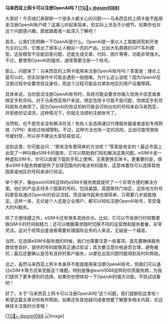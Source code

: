 **马来西亚上网卡可以注册OpenAI吗？[[TG💪+ @esim1088](https://t.me/s/esim1088)]**

大家好！今天咱们来聊聊一个很多人都关心的问题——马来西亚的上网卡能不能用来注册OpenAI账户呢？这事儿听起来简单，但实际上涉及不少细节。如果你也对这个问题感兴趣，那就跟着我一起深入了解吧！

首先，让我们先明确一下OpenAI是什么。OpenAI是一家以人工智能研究和开发为主的公司，它推出了很多让人眼前一亮的产品，比如大名鼎鼎的GPT系列模型。这些模型不仅能回答问题，还能生成文章、代码、图片等等，功能非常强大。不过，要使用OpenAI的服务，通常需要注册一个账号。

那么，问题来了：马来西亚的上网卡能用来注册OpenAI账号吗？答案是：理论上是可以的，但实际操作中可能会遇到一些困难。为什么这么说呢？因为OpenAI在注册过程中会要求验证身份，而这个过程可能会对某些地区的用户设置障碍。

具体来说，当你尝试注册OpenAI账号时，系统可能会要求你输入信用卡信息或者绑定手机号码。对于马来西亚用户来说，绑定信用卡可能不是问题，但绑定手机号码就有点麻烦了。因为OpenAI的验证机制可能会识别出你的号码来自马来西亚，并拒绝验证请求。这种情况下，你就无法顺利注册账号了。

当然啦，也不是完全没有解决办法！有些人会选择通过代理服务器或者虚拟专用网络（VPN）来绕过地域限制。不过，这种方法也有一定的风险，比如可能导致账号被封禁，所以并不建议大家轻易尝试。

说到这里，你可能会问：“那有没有更简单的方法呢？”答案是肯定的！最近市面上出现了一种叫做eSIM卡的服务，它可以帮助我们轻松解决这类问题。eSIM卡是一种虚拟SIM卡，你可以直接下载到手机上使用，无需更换实体卡。更重要的是，很多eSIM卡服务商都提供了全球范围内的电话号码服务，这意味着你可以选择其他国家或地区的号码来进行验证。

举个例子，像@esim1088这样的eSIM卡服务商就提供了一个非常方便的解决方案。他们的产品支持多个国家的号码，包括美国、英国等热门地区，这些地方的号码更容易通过OpenAI的验证流程。而且操作起来也很简单，只需要几步就能搞定。这样一来，无论是个人还是企业用户，都可以轻松注册OpenAI账号，享受强大的AI服务。

除了方便快捷之外，eSIM卡还有很多其他优点。比如，它可以节省旅行时频繁更换SIM卡的时间和精力；还可以根据需求随时切换不同的运营商和服务套餐，非常灵活。这对于经常出差或者需要处理国际业务的人来说，无疑是一个福音。

当然，在选择eSIM卡服务商的时候，我们也需要注意一些事项。首先要确保服务商信誉良好，提供的号码能够真正通过验证；其次要注意价格是否合理，避免被坑；最后还要确认是否有良好的客户服务，以便在出现问题时能得到及时的帮助。

总之，虽然马来西亚上网卡本身并不能直接用来注册OpenAI账号，但我们可以通过eSIM卡等方式来克服这个难题。特别是像@esim1088这样的优质服务商，为我们提供了更多便利的选择。如果你也想体验一下OpenAI的强大功能，不妨试试看吧！

好了，关于“马来西亚上网卡可以注册OpenAI吗”这个问题，我们就聊到这里啦！希望这篇文章对你有所帮助。如果还有其他疑问或者想要了解更多相关内容，欢迎继续关注我的分享哦！

[[TG💪+ @esim1088](https://t.me/s/esim1088) ![Image](https://i.postimg.cc/4NQfJmqS/Snipaste-2025-05-13-00-14-12.png)]